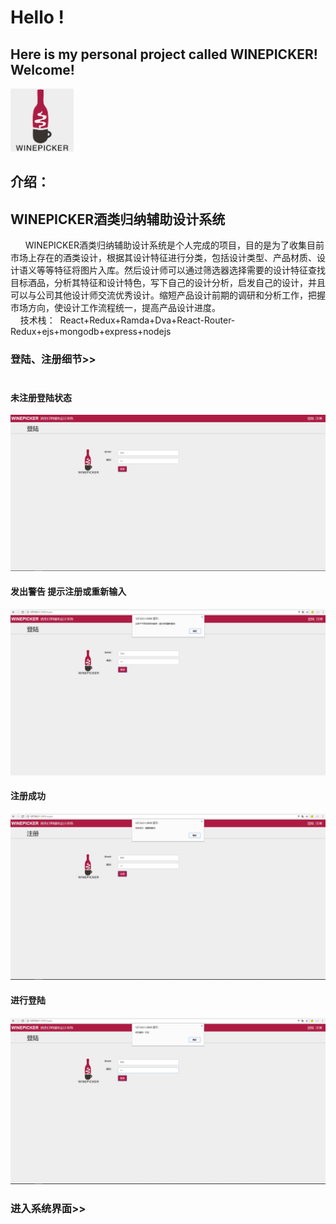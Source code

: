 # Hello ! 
##  Here is my personal project called **WINEPICKER**! Welcome!
<img src="https://github.com/bjtuwanghui/mywinepicker/raw/master/images_introduction/logo.png?raw=true" width="20%" height="20%">

## 介绍：
   ## WINEPICKER酒类归纳辅助设计系统<br/> ##
     &nbsp;&nbsp;WINEPICKER酒类归纳辅助设计系统是个人完成的项目，目的是为了收集目前市场上存在的酒类设计，根据其设计特征进行分类，包括设计类型、产品材质、设计语义等等特征将图片入库。然后设计师可以通过筛选器选择需要的设计特征查找目标酒品，分析其特征和设计特色，写下自己的设计分析，启发自己的设计，并且可以与公司其他设计师交流优秀设计。缩短产品设计前期的调研和分析工作，把握市场方向，使设计工作流程统一，提高产品设计进度。<br/>
     技术栈：  &nbsp;React+Redux+Ramda+Dva+React-Router-Redux+ejs+mongodb+express+nodejs<br/>
### 登陆、注册细节>><br/>  
#### 未注册登陆状态
<img src="https://github.com/bjtuwanghui/mywinepicker/blob/master/images_introduction/%E7%99%BB%E9%99%861.png?raw=true"><br/>
#### 发出警告 提示注册或重新输入
<img src="https://github.com/bjtuwanghui/mywinepicker/blob/master/images_introduction/%E7%99%BB%E9%99%862.png?raw=true"><br/>
#### 注册成功
<img src="https://github.com/bjtuwanghui/mywinepicker/raw/master/images_introduction/%E6%B3%A8%E5%86%8C1.png?raw=true"><br/>
#### 进行登陆
<img src="https://github.com/bjtuwanghui/mywinepicker/raw/master/images_introduction/%E6%B3%A8%E5%86%8C2.png?raw=true"><br/>

### 进入系统界面>><br/> 

